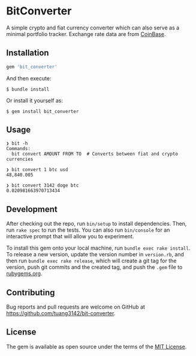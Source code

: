 # BitConverter

A simple crypto and fiat currency converter which can also serve as a minimal portfolio tracker. Exchange rate data are from [CoinBase](https://developers.coinbase.com/api/v2).

## Installation

```ruby
gem 'bit_converter'
```

And then execute:

    $ bundle install

Or install it yourself as:

    $ gem install bit_converter

## Usage

```
❯ bit -h
Commands:
  bit convert AMOUNT FROM TO  # Converts between fiat and crypto currencies

❯ bit convert 1 btc usd
48,840.005

❯ bit convert 3142 doge btc
0.020981663970713434
```


## Development

After checking out the repo, run `bin/setup` to install dependencies. Then, run `rake spec` to run the tests. You can also run `bin/console` for an interactive prompt that will allow you to experiment.

To install this gem onto your local machine, run `bundle exec rake install`. To release a new version, update the version number in `version.rb`, and then run `bundle exec rake release`, which will create a git tag for the version, push git commits and the created tag, and push the `.gem` file to [rubygems.org](https://rubygems.org).

## Contributing

Bug reports and pull requests are welcome on GitHub at https://github.com/tuang3142/bit-converter.

## License

The gem is available as open source under the terms of the [MIT License](https://opensource.org/licenses/MIT).
